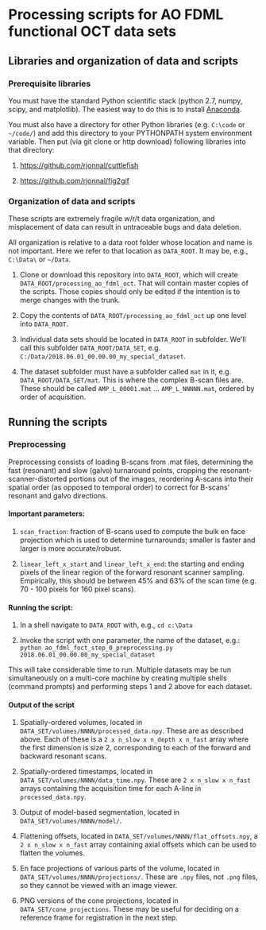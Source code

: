 # Processing scripts for AO FDML functional OCT data sets

## Libraries and organization of data and scripts

### Prerequisite libraries

You must have the standard Python scientific stack (python 2.7, numpy, scipy, and matplotlib). The easiest way to do this is to install [Anaconda](https://www.anaconda.com/download/).

You must also have a directory for other Python libraries (e.g. `C:\code` or `~/code/`) and add this directory to your PYTHONPATH system environment variable. Then put (via git clone or http download) following libraries into that directory:

1. https://github.com/rjonnal/cuttlefish

2. https://github.com/rjonnal/fig2gif

### Organization of data and scripts

These scripts are extremely fragile w/r/t data organization, and misplacement of data can result in untraceable bugs and data deletion.

All organization is relative to a data root folder whose location and name is not important. Here we refer to that location as `DATA_ROOT`. It may be, e.g., `C:\Data\` or `~/Data`.

1. Clone or download this repository into `DATA_ROOT`, which will create `DATA_ROOT/processing_ao_fdml_oct`. That will contain master copies of the scripts. Those copies should only be edited if the intention is to merge changes with the trunk.

2. Copy the contents of `DATA_ROOT/processing_ao_fdml_oct` up one level into `DATA_ROOT`.

3. Individual data sets should be located in `DATA_ROOT` in subfolder. We'll call this subfolder `DATA_ROOT/DATA_SET`, e.g. `C:/Data/2018.06.01_00.00.00_my_special_dataset`.

4. The dataset subfolder must have a subfolder called `mat` in it, e.g. `DATA_ROOT/DATA_SET/mat`. This is where the complex B-scan files are. These should be called `AMP_L_00001.mat` ... `AMP_L_NNNNN.mat`, ordered by order of acquisition.

## Running the scripts

### Preprocessing

Preprocessing consists of loading B-scans from .mat files, determining the fast (resonant) and slow (galvo) turnaround points, cropping the resonant-scanner-distorted portions out of the images, reordering A-scans into their spatial order (as opposed to temporal order) to correct for B-scans' resonant and galvo directions.

#### Important parameters:

1. `scan_fraction`: fraction of B-scans used to compute the bulk en face projection which is used to determine turnarounds; smaller is faster and larger is more accurate/robust.

2. `linear_left_x_start` and `linear_left_x_end`: the starting and ending pixels of the linear region of the forward resonant scanner sampling. Empirically, this should be between 45% and 63% of the scan time (e.g. 70 - 100 pixels for 160 pixel scans).

#### Running the script:

1. In a shell navigate to `DATA_ROOT` with, e.g., `cd c:\Data`

2. Invoke the script with one parameter, the name of the dataset, e.g.: `python ao_fdml_foct_step_0_preprocessing.py 2018.06.01_00.00.00_my_special_dataset`

This will take considerable time to run. Multiple datasets may be run simultaneously on a multi-core machine by creating multiple shells (command prompts) and performing steps 1 and 2 above for each dataset.

#### Output of the script

1. Spatially-ordered volumes, located in `DATA_SET/volumes/NNNN/processed_data.npy`. These are as described above. Each of these is a `2 x n_slow x n_depth x n_fast` array where the first dimension is size 2, corresponding to each of the forward and backward resonant scans.

2. Spatially-ordered timestamps, located in `DATA_SET/volumes/NNNN/data_time.npy`. These are `2 x n_slow x n_fast` arrays containing the acquisition time for each A-line in `processed_data.npy`.

3. Output of model-based segmentation, located in `DATA_SET/volumes/NNNN/model/`.

4. Flattening offsets, located in `DATA_SET/volumes/NNNN/flat_offsets.npy`, a `2 x n_slow x n_fast` array containing axial offsets which can be used to flatten the volumes.

5. En face projections of various parts of the volume, located in `DATA_SET/volumes/NNNN/projections/`. These are `.npy` files, not `.png` files, so they cannot be viewed with an image viewer.

6. PNG versions of the cone projections, located in `DATA_SET/cone_projections`. These may be useful for deciding on a reference frame for registration in the next step.


